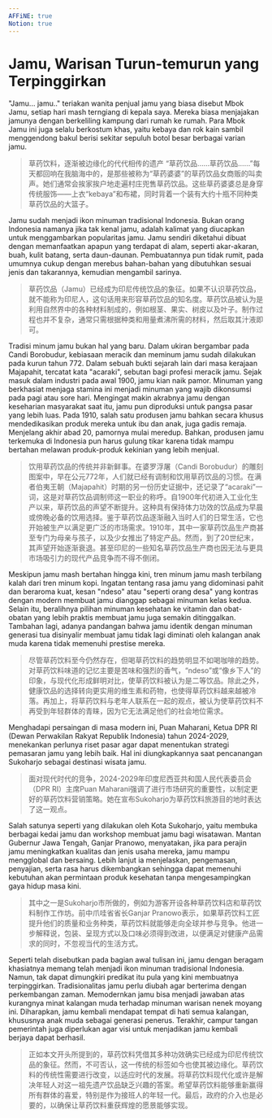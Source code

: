 ```yaml
---
AFFiNE: true
Notion: true
---
```


# Jamu, Warisan Turun-temurun yang Terpinggirkan

"Jamu... jamu.." teriakan wanita penjual jamu yang biasa disebut Mbok Jamu, setiap hari mash terngiang di kepala saya. Mereka biasa menjajakan jamunya dengan berkeliling kampung dari rumah ke rumah. Para Mbok Jamu ini juga selalu berkostum khas, yaitu kebaya dan rok kain sambil menggendong bakul berisi sekitar sepuluh botol besar berbagai varian jamu.

> 草药饮料，逐渐被边缘化的代代相传的遗产
> “草药饮品……草药饮品……”每天都回响在我脑海中的，是那些被称为“草药婆婆”的草药饮品女商贩的叫卖声。她们通常会挨家挨户地走遍村庄兜售草药饮品。这些草药婆婆总是身穿传统服饰——上衣“kebaya”和布裙，同时背着一个装有大约十瓶不同种类草药饮品的大篮子。

Jamu sudah menjadi ikon minuman tradisional Indonesia. Bukan orang Indonesia namanya jika tak kenal jamu, adalah kalimat yang diucapkan untuk menggambarkan popularitas jamu. Jamu sendiri diketahui dibuat dengan memanfaatkan apapun yang terdapat di alam, seperti akar-akaran, buah, kulit batang, serta daun-daunan. Pembuatannya pun tidak rumit, pada umumnya cukup dengan merebus bahan-bahan yang dibutuhkan sesuai jenis dan takarannya, kemudian mengambil sarinya.

> 草药饮品（Jamu）已经成为印尼传统饮品的象征。如果不认识草药饮品，就不能称为印尼人，这句话用来形容草药饮品的知名度。草药饮品被认为是利用自然界中的各种材料制成的，例如根茎、果实、树皮以及叶子。制作过程也并不复杂，通常只需根据种类和用量煮沸所需的材料，然后取其汁液即可。

Tradisi minum jamu bukan hal yang baru. Dalam ukiran bergambar pada Candi Borobudur, kebiasaan meracik dan meminum jamu sudah dilakukan pada kurun tahun 772. Dalam sebuah bukti sejarah lain dari masa kerajaan Majapahit, tercatat kata "acaraki", sebutan bagi profesi meracik jamu. Sejak masuk dalam industri pada awal 1900, jamu kian naik pamor. Minuman yang berkhasiat menjaga stamina ini menjadi minuman yang wajib dikonsumsi pada pagi atau sore hari. Mengingat makin akrabnya jamu dengan keseharian masyarakat saat itu, jamu pun diproduksi untuk pangsa pasar yang lebih luas. Pada 1910, salah satu produsen jamu bahkan secara khusus mendedikasikan produk mereka untuk ibu dan anak, juga gadis remaja. Menjelang akhir abad 20, pamornya mulai meredup. Bahkan, produsen jamu terkemuka di Indonesia pun harus gulung tikar karena tidak mampu bertahan melawan produk-produk kekinian yang lebih menjual.

> 饮用草药饮品的传统并非新鲜事。在婆罗浮屠（Candi Borobudur）的雕刻图案中，早在公元772年，人们就已经有调制和饮用草药饮品的习惯。在满者伯夷王朝（Majapahit）时期的另一份历史证据中，还记录了“acaraki”一词，这是对草药饮品调制师这一职业的称呼。自1900年代初进入工业化生产以来，草药饮品的声望不断提升。这种具有保持体力功效的饮品成为早晨或傍晚必备的饮用选择。鉴于草药饮品逐渐融入当时人们的日常生活，它也开始被生产以满足更广泛的市场需求。1910年，其中一家草药饮品生产商甚至专门为母亲与孩子，以及少女推出了特定产品。然而，到了20世纪末，其声望开始逐渐衰退。甚至印尼的一些知名草药饮品生产商也因无法与更具市场吸引力的现代产品竞争而不得不倒闭。

Meskipun jamu mash bertahan hingga kini, tren minum jamu mash terbilang kalah dari tren minum kopi. Ingatan tentang rasa jamu yang didominasi pahit dan beraroma kuat, kesan "ndeso" atau "seperti orang desa" yang kontras dengan modern membuat jamu dianggap sebagai minuman kelas kedua. Selain itu, beralihnya pilihan minuman kesehatan ke vitamin dan obat-obatan yang lebih praktis membuat jamu juga semakin ditinggalkan. Tambahan lagi, adanya pandangan bahwa jamu identik dengan minuman generasi tua disinyalir membuat jamu tidak lagi diminati oleh kalangan anak muda karena tidak memenuhi prestise mereka.

> 尽管草药饮料至今仍然存在，但喝草药饮料的趋势明显不如喝咖啡的趋势。对草药饮料味道的记忆主要是苦味和强烈的香气，“ndeso”或“像乡下人”的印象，与现代化形成鲜明对比，使草药饮料被认为是二等饮品。除此之外，健康饮品的选择转向更实用的维生素和药物，也使得草药饮料越来越被冷落。再加上，将草药饮料与老年人联系在一起的观点，被认为使草药饮料不再受到年轻群体的青睐，因为它无法满足他们的社会地位需求。

Menghadapi persaingan di masa modern ini, Puan Maharani, Ketua DPR RI (Dewan Perwakilan Rakyat Republik Indonesia) tahun 2024-2029, menekankan perlunya riset pasar agar dapat menentukan strategi pemasaran jamu yang lebih baik. Hal ini diungkapkannya saat pencanangan Sukoharjo sebagai destinasi wisata jamu.

> 面对现代时代的竞争，2024-2029年印度尼西亚共和国人民代表委员会（DPR RI）主席Puan Maharani强调了进行市场研究的重要性，以制定更好的草药饮料营销策略。她在宣布Sukoharjo为草药饮料旅游目的地时表达了这一观点。

Salah satunya seperti yang dilakukan oleh Kota Sukoharjo, yaitu membuka berbagai kedai jamu dan workshop membuat jamu bagi wisatawan. Mantan Gubernur Jawa Tengah, Ganjar Pranowo, menyatakan, jika para perajin jamu meningkatkan kualitas dan jenis usaha mereka, jamu mampu mengglobal dan bersaing. Lebih lanjut ia menjelaskan, pengemasan, penyajian, serta rasa harus dikembangkan sehingga dapat memenuhi kebutuhan akan permintaan produk kesehatan tanpa mengesampingkan gaya hidup masa kini.

> 其中之一是Sukoharjo市所做的，例如为游客开设各种草药饮料店和草药饮料制作工作坊。前中爪哇省省长Ganjar Pranowo表示，如果草药饮料工匠提升他们的质量和业务种类，草药饮料就能够走向全球并参与竞争。他进一步解释说，包装、呈现方式以及口味必须得到改进，以便满足对健康产品需求的同时，不忽视当代的生活方式。

Seperti telah disebutkan pada bagian awal tulisan ini, jamu dengan beragam khasiatnya memang telah menjadi ikon minuman tradisional Indonesia. Namun, tak dapat dimungkiri predikat itu pula yang kini membuatnya terpinggirkan. Tradisionalitas jamu perlu diubah agar berterima dengan perkembangan zaman. Memodernkan jamu bisa menjadi jawaban atas kurangnya minat kalangan muda terhadap minuman warisan nenek moyang ini. Diharapkan, jamu kembali mendapat tempat di hati semua kalangan, khususnya anak muda sebagai generasi penerus. Terakhir, campur tangan pemerintah juga diperlukan agar visi untuk menjadikan jamu kembali berjaya dapat berhasil.

> 正如本文开头所提到的，草药饮料凭借其多种功效确实已经成为印尼传统饮品的象征。然而，不可否认，这一传统的标签如今也使其被边缘化。草药饮料的传统性需要进行改变，以适应时代的发展。将草药饮料现代化或许是解决年轻人对这一祖先遗产饮品缺乏兴趣的答案。希望草药饮料能够重新赢得所有群体的喜爱，特别是作为接班人的年轻一代。最后，政府的介入也是必要的，以确保让草药饮料重获辉煌的愿景能够实现。
